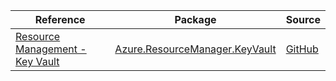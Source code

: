 | Reference | Package | Source |
|---|---|---|
|[Resource Management - Key Vault](resourcemanager.keyvault-readme.md)|[Azure.ResourceManager.KeyVault](https://www.nuget.org/packages/Azure.ResourceManager.KeyVault)|[GitHub](https://github.com/Azure/azure-sdk-for-net/blob/main/sdk/keyvault/Azure.ResourceManager.KeyVault)|
